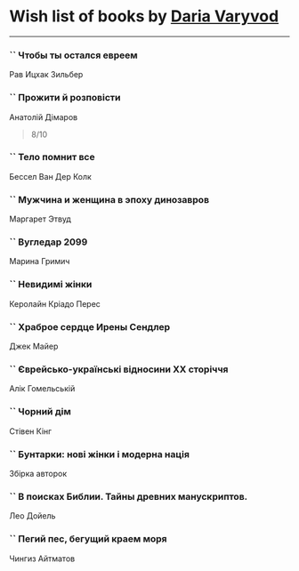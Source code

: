 # Wish list of books by [Daria Varyvod](https://www.facebook.com/profile.php?id=829893410524253)
---

### `` Чтобы ты остался евреем
Рав Ицхак Зильбер

### `` Прожити й розповісти
Анатолій Дімаров
> 8/10

### `` Тело помнит все
Бессел Ван Дер Колк

### `` Мужчина и женщина в эпоху динозавров
Маргарет Этвуд

### `` Вугледар 2099
Марина Гримич

### `` Невидимі жінки
Керолайн Кріадо Перес

### `` Храброе сердце Ирены Сендлер
Джек Майер

### `` Єврейсько-українські відносини ХХ сторіччя
Алік Гомельській

### `` Чорний дім
Стівен Кінг

### `` Бунтарки: нові жінки і модерна нація
Збірка авторок

### `` В поисках Библии. Тайны древних манускриптов.
Лео Дойель

### `` Пегий пес, бегущий краем моря
Чингиз Айтматов

